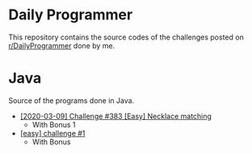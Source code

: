 # Daily Programmer

This repository contains the source codes of the challenges posted on [r/DailyProgrammer](https://www.reddit.com/r/dailyprogrammer/) done by me.

# Java

Source of the programs done in Java.

* [[2020-03-09] Challenge #383 [Easy] Necklace matching](https://github.com/ViiRaLe/DailyProgrammer/blob/master/Java/NecklaceMatching/)
  - With Bonus 1
* [[easy] challenge #1](https://github.com/ViiRaLe/DailyProgrammer/blob/master/Java/Challenge1/)
  - With Bonus
